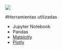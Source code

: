 ![](https://raw.githubusercontent.com/DevPhantomUNAM/Proyecto_Final_Analisis-Datos-COVID-Mexico/master/assets/img/Portada.png)

#Herramientas utilizadas
* Jupyter Notebook
* Pandas
* [Matplotly](https://matplotlib.org/?fbclid=IwAR2_L-pd4Ycnjd4WZWuP8us9L4Z07844QQ9gjTHtHD7GskLTeCh-c-03hro)
* [Plotly](https://plotly.com/python/)
